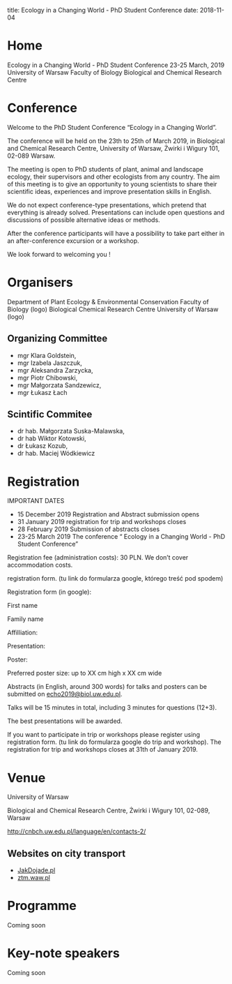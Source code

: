 title: Ecology in a Changing World - PhD Student Conference
date: 2018-11-04

# Home 
Ecology in a Changing World - PhD Student Conference
23-25 March, 2019
University of Warsaw
Faculty of Biology
Biological and Chemical Research Centre

# Conference
Welcome to the PhD Student Conference “Ecology in a Changing World”. 

The conference will be held on the 23th to 25th of March 2019, in Biological and Chemical Research Centre, University of Warsaw, Żwirki i Wigury 101, 02-089 Warsaw. 

The meeting is open to PhD students of plant, animal and landscape ecology, their supervisors and other ecologists from any country. The aim of this meeting is to give an opportunity to young scientists to share their scientific ideas, experiences and improve presentation skills in English. 

We do not expect conference-type presentations, which pretend that everything is already solved. Presentations can include open questions and discussions of possible alternative ideas or methods.

After the conference participants will have a possibility to take part either in an after-conference excursion or a workshop. 

We look forward to welcoming you !

# Organisers
Department of Plant Ecology & Environmental Conservation
Faculty of Biology (logo)
Biological Chemical Research Centre University of Warsaw (logo)

## Organizing Committee
- mgr Klara Goldstein,
- mgr Izabela Jaszczuk, 
- mgr Aleksandra Zarzycka,
- mgr Piotr Chibowski,
- mgr Małgorzata Sandzewicz,
- mgr Łukasz Łach

## Scintific Commitee
- dr hab. Małgorzata Suska-Malawska, 
- dr hab Wiktor Kotowski, 
- dr Łukasz Kozub, 
- dr hab. Maciej Wódkiewicz

# Registration
IMPORTANT DATES 
- 15 December 2019 Registration and Abstract submission opens 
- 31 January 2019 registration for trip and workshops closes 
- 28 February 2019 Submission of abstracts closes 
- 23-25 March 2019 The conference “ Ecology in a Changing World - PhD Student Conference”

Registration fee (administration costs): 30 PLN. 
We don’t cover  accommodation costs.

registration form. (tu link do formularza google, którego treść pod spodem)

Registration form (in google):

First name

Family name

Affilliation:

Presentation:

Poster:

Preferred poster size: up to XX cm high x XX cm wide

Abstracts (in English, around 300 words) for talks and posters can be submitted on echo2019@biol.uw.edu.pl. 

Talks will be 15 minutes in total, including 3 minutes for questions (12+3). 

The best presentations will be awarded. 

If you want to participate in trip or workshops please register using registration form. (tu link do formularza google do trip and workshop). The registration for trip and workshops closes at 31th of January 2019.

# Venue

<div id='map' class='shadow'></div>

University of Warsaw 

Biological and Chemical Research Centre, Żwirki i Wigury 101, 02-089, Warsaw

http://cnbch.uw.edu.pl/language/en/contacts-2/


## Websites on city transport
- [JakDojade.pl](jakdojade.pl) 
- [ztm.waw.pl](ztm.waw.pl)

# Programme
Coming soon

# Key-note speakers

Coming soon